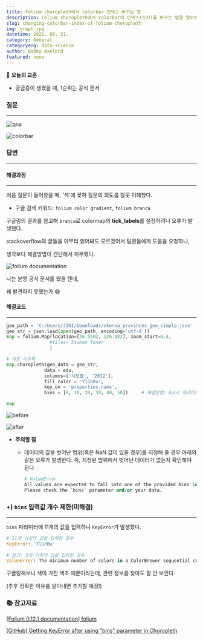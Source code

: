 ```yaml
---
title: Folium choropleth에서 colorbar 인덱스 바꾸는 법
description: Folium choropleth에서 colorbar의 인덱스(숫자)를 바꾸는 법을 알아보자.
slug: changing-colorbar-index-of-folium-choropleth
img: graph.jpg
datetime: 2021. 08. 31.
category: General
categoryeng: data-science
author: Bobby Axelord
featured: none
---
```




📌 **오늘의 교훈**

- 궁금증이 생겼을 때, 1순위는 공식 문서





### 질문

---

![qna](/changing-colorbar-index-of-Folium-choropleth/01.png)

![colorbar](/changing-colorbar-index-of-Folium-choropleth/01_bar.png)





### 답변

---

#### 해결과정

---

처음 질문이 들어왔을 때, '색'에 꽂혀 질문의 의도를 잘못 이해했다.

- 구글 검색 키워드: `folium color gradient`, `folium branca`





구글링의 결과를 참고해 `branca`로 colormap의 **tick_labels**를 설정하려니 오류가 발생했다.

stackoverflow의 글들을 아무리 읽어봐도 모르겠어서 팀원들에게 도움을 요청하니,

생각보다 해결방법이 간단해서 허무했다.





![folium documentation](/changing-colorbar-index-of-Folium-choropleth/02.png)

나는 분명 공식 문서를 봤을 텐데,

왜 발견하지 못했는가 😄





#### 해결코드

---

```python
geo_path = 'C:/Users/JINI/Downloads/skorea_provinces_geo_simple.json'
geo_str = json.load(open(geo_path, encoding='utf-8'))
map = folium.Map(location=[36.5502, 126.982], zoom_start=6.4,
                #tiles='Stamen Toner' 
                )

# 지도 시각화
map.choropleth(geo_data = geo_str,
              data = edu,
              columns=['시도별', '2012'],
              fill_color = 'YlGnBu',
              key_on = 'properties.name',
              bins = [0, 10, 20, 30, 40, 50])     # 해결방법: bins 파라미터 설정

map
```





![before](/changing-colorbar-index-of-Folium-choropleth/03_b.png)

![after](/changing-colorbar-index-of-Folium-choropleth/03_a.png)

- **주의할 점**

  - 데이터의 값을 벗어난 범위(혹은 NaN 값이 있을 경우)를 지정해 줄 경우 아래와 같은 오류가 발생한다. 즉, 지정된 범위에서 벗어난 데이터가 없는지 확인해야 된다.

    ```python
    # ValueError
    All values are expected to fall into one of the provided bins (or to be Nan).
    Please check the `bins` parameter and/or your data.
    ```





### +) `bins` 입력값 개수 제한(미해결)

---

`bins` 파라미터에 11개의 값을 입력하니 `KeyError`가 발생했다.

```python
# 11개 이상의 값을 입력한 경우
KeyError: 'YlGnBu'
    
# 참고: 3개 이하의 값을 입력한 경우
ValueError: The minimum number of colors in a ColorBrewer sequential color series is 3
```





구글링해보니 색이 가진 색조 때문이라는데, 관련 정보를 찾아도 잘 안 보인다.

(추후 정확한 이유를 알아내면 추가할 예정!)





### 📚 참고자료

[[Folium 0.12.1 documentation] folium](https://python-visualization.github.io/folium/modules.html)

[[GitHub] Getting KeyError after using "bins" parameter in Choropleth](https://github.com/python-visualization/folium/issues/1254)


